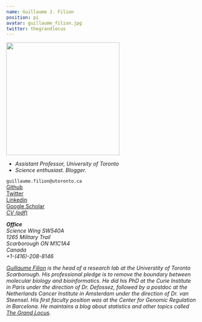 ```yaml
---
name: Guillaume J. Filion
position: pi
avatar: guillaume_filion.jpg
twitter: thegrandlocus
---
```


<img width="300" src="{{site.baseurl}}/images/people/{{page.avatar}}" data-action="zoom">

- _Assistant Professor, University of Toronto_<br>
- _Science enthusiast. Blogger._

<i class="fa fa-envelope-o"></i> `guillaume.filion@utoronto.ca`  
<a href="https://github.com/gui11aume"><i class="fa fa-github"></i> Github</a>  
<a href="https://twitter.com/thegrandlocus"><i class="fa fa-twitter"></i> Twitter</a>  
<a href="https://www.linkedin.com/in/guillaume-filion-80081a21/"><i class="fa fa-linkedin"></i> Linkedin</a><br>
<i class="fa fa-bar-chart"></i> [Google Scholar](https://scholar.google.nl/citations?user=zaOLiJEAAAAJ&hl=en)  
<i class="fa fa-newspaper-o" /> [CV (pdf)](/documents/CV_Guillaume_Filion.pdf)  

**Office**  
Science Wing SW540A  
1265 Military Trail  
Scarborough ON M1C1A4  
Canada  
+1-(416)-208-8146

[Guillaume Filion](http://filionlab.github.io/) is the head of a research lab at
the Universtity of Toronto Scarborough. His professional pledge is to remove the
boundary between molecular biology and bioinformatics. He did his PhD at the Curie
Institute in Paris under the direction of Dr. Defossez, followed by a postdoc at the
Netherlands Cancer Institute in Amsterdam under the direction of Dr. van Steensel.
His first faculty position was at the Center for Genomic Regulation in Barcelona.
He maintains a blog about statistics and other topics called
[The Grand Locus](http://thegrandlocus.com).
